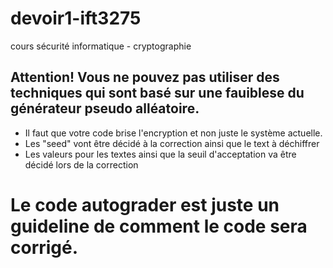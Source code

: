 # devoir1-ift3275
cours sécurité informatique - cryptographie
## Attention! Vous ne pouvez pas utiliser des techniques qui sont basé sur une fauiblese du générateur pseudo alléatoire.
- Il faut que votre code brise l'encryption et non juste le système actuelle.
- Les "seed" vont être décidé à la correction ainsi que le text à déchiffrer
- Les valeurs pour les textes ainsi que la seuil d'acceptation va être décidé lors de la correction

# Le code autograder est juste un guideline de comment le code sera corrigé.
